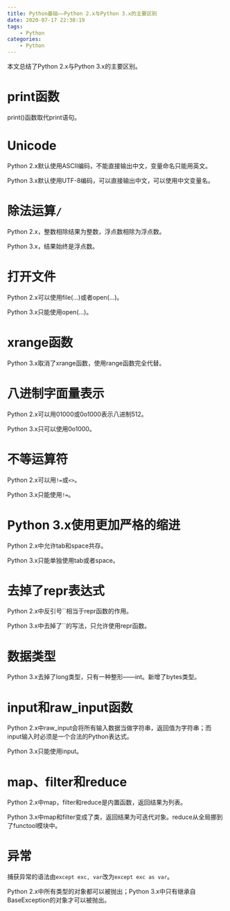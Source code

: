 ```yaml
---
title: Python基础——Python 2.x与Python 3.x的主要区别
date: 2020-07-17 22:38:19
tags:
	- Python
categories:
	- Python
---
```


本文总结了Python 2.x与Python 3.x的主要区别。

<!--more-->

# print函数

print()函数取代print语句。

# Unicode

Python 2.x默认使用ASCII编码，不能直接输出中文，变量命名只能用英文。

Python 3.x默认使用UTF-8编码，可以直接输出中文，可以使用中文变量名。

# 除法运算`/`

Python 2.x，整数相除结果为整数，浮点数相除为浮点数。

Python 3.x，结果始终是浮点数。

# 打开文件

Python 2.x可以使用file(...)或者open(...)。

Python 3.x只能使用open(...)。

# xrange函数

Python 3.x取消了xrange函数，使用range函数完全代替。

# 八进制字面量表示

Python 2.x可以用01000或0o1000表示八进制512。

Python 3.x只可以使用0o1000。

# 不等运算符

Python 2.x可以用`!=`或`<>`。

Python 3.x只能使用`!=`。

# Python 3.x使用更加严格的缩进

Python 2.x中允许tab和space共存。

Python 3.x只能单独使用tab或者space。

# 去掉了repr表达式

Python 2.x中反引号``相当于repr函数的作用。

Python 3.x中去掉了``的写法，只允许使用repr函数。

# 数据类型

Python 3.x去掉了long类型，只有一种整形——int。新增了bytes类型。

# input和raw_input函数

Python 2.x中raw_input会将所有输入数据当做字符串，返回值为字符串；而input输入时必须是一个合法的Python表达式。

Python 3.x只能使用input。

# map、filter和reduce

Python 2.x中map，filter和reduce是内置函数，返回结果为列表。

Python 3.x中map和filter变成了类，返回结果为可迭代对象。reduce从全局挪到了functool模块中。

# 异常

捕获异常的语法由`except exc, var`改为`except exc as var`。

Python 2.x中所有类型的对象都可以被抛出；Python 3.x中只有继承自BaseException的对象才可以被抛出。